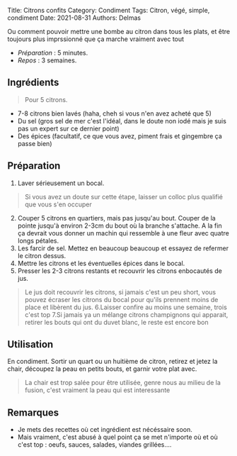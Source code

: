 Title: Citrons confits
Category: Condiment
Tags: Citron, végé, simple, condiment
Date: 2021-08-31
Authors: Delmas

Ou comment pouvoir mettre une bombe au citron dans tous les plats, et être toujours plus imprssionné que ça marche vraiment avec tout

- *Préparation* : 5 minutes.
- *Repos* : 3 semaines.

## Ingrédients
> Pour 5 citrons.

  - 7-8 citrons bien lavés (haha, cheh si vous n'en avez acheté que 5)
  - Du sel (gros sel de mer c'est l'idéal, dans le doute non iodé mais je suis pas un expert sur ce dernier point)
  - Des épices (facultatif, ce que vous avez, piment frais et gingembre ça passe bien)

## Préparation
  1. Laver sérieusement un bocal.
  > Si vous avez un doute sur cette étape, laisser un colloc plus qualifié que vous s'en occuper
  2. Couper 5 citrons en quartiers, mais pas jusqu'au bout. Couper de la pointe jusqu'à environ 2-3cm du bout où la branche s'attache. A la fin ça devrait vous donner un machin qui ressemble à une fleur avec quatre longs pétales.
  3. Les farcir de sel. Mettez en beaucoup beaucoup et essayez de refermer le citron dessus.
  4. Mettre les citrons et les éventuelles épices dans le bocal.
  5. Presser les 2-3 citrons restants et recouvrir les citrons enbocautés de jus.
  > Le jus doit recouvrir les citrons, si jamais c'est un peu short, vous pouvez écraser les citrons du bocal pour qu'ils prennent moins de place et libèrent du jus.
  6.Laisser confire au moins une semaine, trois c'est top
  7.Si jamais ya un mélange citrons champignons qui apparait, retirer les bouts qui ont du duvet blanc, le reste est encore bon
  
  ## Utilisation
  En condiment. Sortir un quart ou un huitième de citron, retirez et jetez la chair, découpez la peau en petits bouts, et garnir votre plat avec.
  >La chair est trop salée pour être utilisée, genre nous au milieu de la fusion, c'est vraiment la peau qui est interessante


## Remarques
  - Je mets des recettes où cet ingrédient est nécéssaire soon.
  - Mais vraiment, c'est abusé à quel point ça se met n'importe où et où c'est top : oeufs, sauces, salades, viandes grillées....
  
  
